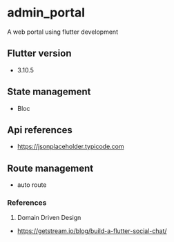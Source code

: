 # admin_portal

A web portal using flutter development

## Flutter version
- 3.10.5

## State management
- Bloc

## Api references
- https://jsonplaceholder.typicode.com

## Route management
- auto route

### References
1. Domain Driven Design 
- https://getstream.io/blog/build-a-flutter-social-chat/ 
